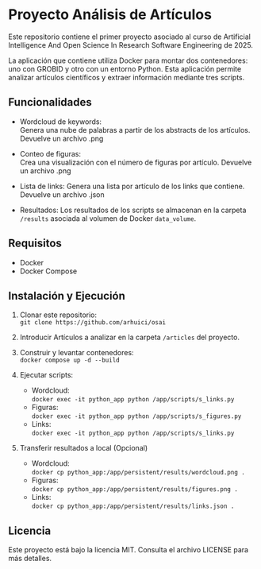 # Proyecto Análisis de Artículos
Este repositorio contiene el primer proyecto asociado al curso de Artificial Intelligence And Open Science In Research Software Engineering de 2025.

La aplicación que contiene utiliza Docker para montar dos contenedores: uno con GROBID y otro con un entorno Python. Esta aplicación permite analizar artículos científicos y extraer información mediante tres scripts.

## Funcionalidades
- Wordcloud de keywords:  
Genera una nube de palabras a partir de los abstracts de los artículos. Devuelve un archivo .png
- Conteo de figuras:  
Crea una visualización con el número de figuras por artículo. Devuelve un archivo .png
- Lista de links: 
 Genera una lista por artículo de los links que contiene. Devuelve un archivo .json

- Resultados: 
 Los resultados de los scripts se almacenan en la carpeta `/results` asociada al volumen de Docker `data_volume`.

## Requisitos
- Docker
- Docker Compose

## Instalación y Ejecución
1. Clonar este repositorio:  
``` git clone https://github.com/arhuici/osai ```
2. Introducir Artículos a analizar en la carpeta `/articles` del proyecto.
2. Construir y levantar contenedores:  
```docker compose up -d --build```
3. Ejecutar scripts:
    - Wordcloud:  
```docker exec -it python_app python /app/scripts/s_links.py```
    - Figuras:  
```docker exec -it python_app python /app/scripts/s_figures.py```
    - Links:  
```docker exec -it python_app python /app/scripts/s_links.py```

4. Transferir resultados a local (Opcional)
    - Wordcloud:  
```docker cp python_app:/app/persistent/results/wordcloud.png .```
    - Figuras:  
```docker cp python_app:/app/persistent/results/figures.png .```
    - Links:  
```docker cp python_app:/app/persistent/results/links.json .```

## Licencia
Este proyecto está bajo la licencia MIT. Consulta el archivo LICENSE para más detalles.